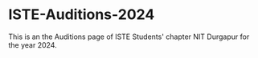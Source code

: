 ﻿# ISTE-Auditions-2024
This is an the Auditions page of ISTE Students' chapter NIT Durgapur for the year 2024.

